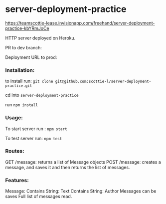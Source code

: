 # server-deployment-practice

https://teamscottie-lease.invisionapp.com/freehand/server-deployment-practice-kbYRmJoCe

HTTP server deployed on Heroku.

PR to dev branch:

Deployment URL to prod:

### Installation:
to install run: `git clone git@github.com:scottie-l/server-deployment-practice.git`

cd into `server-deployment-practice`

run `npm install`

### Usage:
To start server run : `npm start`

To test server run: `npm test`

### Routes:
GET /message: returns a list of Message objects
POST /message: creates a message, and saves it and then returns the list of messages.

### Features:
Message:
Contains String: Text
Contains String: Author
Messages can be saves
Full list of messages read.
